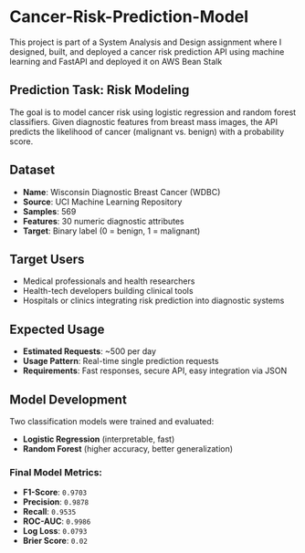 # Cancer-Risk-Prediction-Model
 This project is part of a System Analysis and Design assignment where I designed, built, and deployed a cancer risk prediction API using machine learning and FastAPI and deployed it on AWS Bean Stalk

## Prediction Task: Risk Modeling
The goal is to model cancer risk using logistic regression and random forest classifiers. Given diagnostic features from breast mass images, the API predicts the likelihood of cancer (malignant vs. benign) with a probability score.

## Dataset
- **Name**: Wisconsin Diagnostic Breast Cancer (WDBC)
- **Source**: UCI Machine Learning Repository
- **Samples**: 569
- **Features**: 30 numeric diagnostic attributes
- **Target**: Binary label (0 = benign, 1 = malignant)

## Target Users
- Medical professionals and health researchers
- Health-tech developers building clinical tools
- Hospitals or clinics integrating risk prediction into diagnostic systems

## Expected Usage
- **Estimated Requests**: ~500 per day
- **Usage Pattern**: Real-time single prediction requests
- **Requirements**: Fast responses, secure API, easy integration via JSON
  
## Model Development
Two classification models were trained and evaluated:
- **Logistic Regression** (interpretable, fast)
- **Random Forest** (higher accuracy, better generalization)

### Final Model Metrics:
- **F1-Score**: `0.9703`
- **Precision**: `0.9878`
- **Recall**: `0.9535`
- **ROC-AUC**: `0.9986`
- **Log Loss**: `0.0793`
- **Brier Score**: `0.02`
